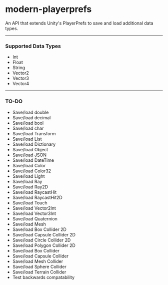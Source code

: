 # modern-playerprefs
An API that extends Unity's PlayerPrefs to save and load additional data types.

------

### Supported Data Types

- Int
- Float
- String
- Vector2
- Vector3
- Vector4

------

### TO-DO

- Save/load double
- Save/load decimal
- Save/load bool
- Save/load char
- Save/load Transform
- Save/load List
- Save/load Dictionary
- Save/load Object
- Save/load JSON
- Save/load DateTime
- Save/load Color
- Save/load Color32
- Save/load Light
- Save/load Ray
- Save/load Ray2D
- Save/load RaycastHit
- Save/load RaycastHit2D
- Save/load Touch
- Save/load Vector2Int
- Save/load Vector3Int
- Save/load Quaternion
- Save/load Mesh
- Save/load Box Collider 2D
- Save/load Capsule Collider 2D
- Save/load Circle Collider 2D
- Save/load Polygon Collider 2D
- Save/load Box Collider
- Save/load Capsule Collider
- Save/load Mesh Collider
- Save/load Sphere Collider
- Save/load Terrain Collider
- Test backwards compatability
